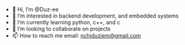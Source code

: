 - 👋 Hi, I’m @Duz-ee
- 👀 I’m interested in backend development, and embedded systems 
- 🌱 I’m currently learning python, c++, and c 
- 💞️ I’m looking to collaborate on projects
- 📫 How to reach me email: nchiduziem@gmail.com

<!---
Duz-ee/Duz-ee is a ✨ special ✨ repository because its `README.md` (this file) appears on your GitHub profile.
You can click the Preview link to take a look at your changes.
--->
